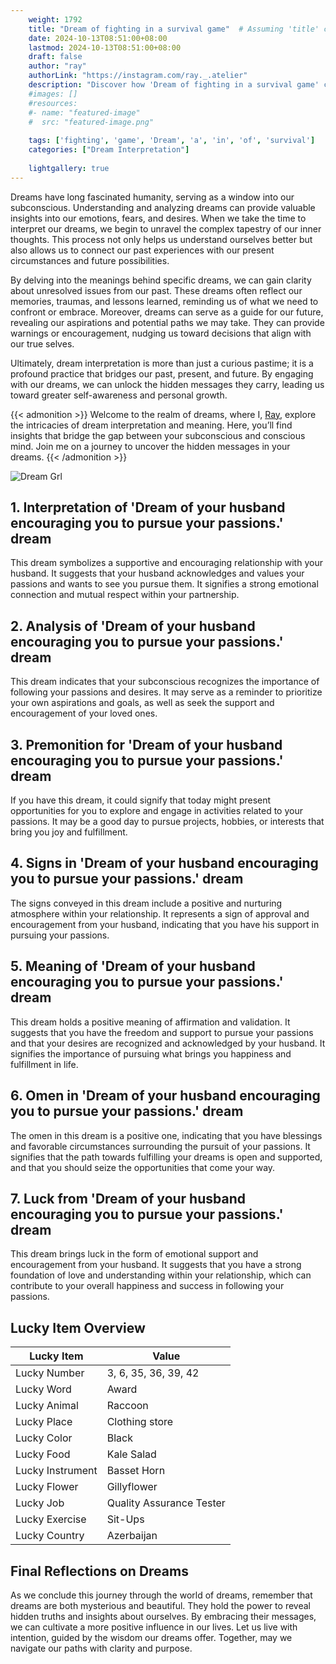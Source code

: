 ```yaml
---
    weight: 1792
    title: "Dream of fighting in a survival game"  # Assuming 'title' column exists
    date: 2024-10-13T08:51:00+08:00
    lastmod: 2024-10-13T08:51:00+08:00
    draft: false
    author: "ray"
    authorLink: "https://instagram.com/ray._.atelier"
    description: "Discover how 'Dream of fighting in a survival game' can interpret your future and uncover its significant meanings in your life."
    #images: []
    #resources:
    #- name: "featured-image"
    #  src: "featured-image.png"
    
    tags: ['fighting', 'game', 'Dream', 'a', 'in', 'of', 'survival']
    categories: ["Dream Interpretation"]
    
    lightgallery: true
---
```

    
Dreams have long fascinated humanity, serving as a window into our subconscious. Understanding and analyzing dreams can provide valuable insights into our emotions, fears, and desires. When we take the time to interpret our dreams, we begin to unravel the complex tapestry of our inner thoughts. This process not only helps us understand ourselves better but also allows us to connect our past experiences with our present circumstances and future possibilities.

By delving into the meanings behind specific dreams, we can gain clarity about unresolved issues from our past. These dreams often reflect our memories, traumas, and lessons learned, reminding us of what we need to confront or embrace. Moreover, dreams can serve as a guide for our future, revealing our aspirations and potential paths we may take. They can provide warnings or encouragement, nudging us toward decisions that align with our true selves.

Ultimately, dream interpretation is more than just a curious pastime; it is a profound practice that bridges our past, present, and future. By engaging with our dreams, we can unlock the hidden messages they carry, leading us toward greater self-awareness and personal growth.

{{< admonition >}}
Welcome to the realm of dreams, where I, [Ray](https://instagram.com/ray._.atelier), explore the intricacies of dream interpretation and meaning. Here, you’ll find insights that bridge the gap between your subconscious and conscious mind. Join me on a journey to uncover the hidden messages in your dreams.
{{< /admonition >}}

![Dream Grl](https://cdn.pixabay.com/photo/2017/11/02/03/35/gothic-2910057_1280.jpg "Dream Grl")

## 1. Interpretation of 'Dream of your husband encouraging you to pursue your passions.' dream
 This dream symbolizes a supportive and encouraging relationship with your husband. It suggests that your husband acknowledges and values your passions and wants to see you pursue them. It signifies a strong emotional connection and mutual respect within your partnership.

## 2. Analysis of 'Dream of your husband encouraging you to pursue your passions.' dream
 This dream indicates that your subconscious recognizes the importance of following your passions and desires. It may serve as a reminder to prioritize your own aspirations and goals, as well as seek the support and encouragement of your loved ones.

## 3. Premonition for 'Dream of your husband encouraging you to pursue your passions.' dream
 If you have this dream, it could signify that today might present opportunities for you to explore and engage in activities related to your passions. It may be a good day to pursue projects, hobbies, or interests that bring you joy and fulfillment.

## 4. Signs in 'Dream of your husband encouraging you to pursue your passions.' dream
 The signs conveyed in this dream include a positive and nurturing atmosphere within your relationship. It represents a sign of approval and encouragement from your husband, indicating that you have his support in pursuing your passions.

## 5. Meaning of 'Dream of your husband encouraging you to pursue your passions.' dream
 This dream holds a positive meaning of affirmation and validation. It suggests that you have the freedom and support to pursue your passions and that your desires are recognized and acknowledged by your husband. It signifies the importance of pursuing what brings you happiness and fulfillment in life.

## 6. Omen in 'Dream of your husband encouraging you to pursue your passions.' dream
 The omen in this dream is a positive one, indicating that you have blessings and favorable circumstances surrounding the pursuit of your passions. It signifies that the path towards fulfilling your dreams is open and supported, and that you should seize the opportunities that come your way.

## 7. Luck from 'Dream of your husband encouraging you to pursue your passions.' dream
 This dream brings luck in the form of emotional support and encouragement from your husband. It suggests that you have a strong foundation of love and understanding within your relationship, which can contribute to your overall happiness and success in following your passions.

## Lucky Item Overview
| Lucky Item          | Value              |
|---------------|--------------------|
| Lucky Number        | 3, 6, 35, 36, 39, 42  |
| Lucky Word          | Award |
| Lucky Animal        | Raccoon |
| Lucky Place         | Clothing store     |
| Lucky Color         | Black     |
| Lucky Food          | Kale Salad      |
| Lucky Instrument    | Basset Horn |
| Lucky Flower        | Gillyflower    |
| Lucky Job           | Quality Assurance Tester       |
| Lucky Exercise      | Sit-Ups  |
| Lucky Country       | Azerbaijan    |


##  Final Reflections on Dreams

As we conclude this journey through the world of dreams, remember that dreams are both mysterious and beautiful. They hold the power to reveal hidden truths and insights about ourselves. By embracing their messages, we can cultivate a more positive influence in our lives. Let us live with intention, guided by the wisdom our dreams offer. Together, may we navigate our paths with clarity and purpose.
